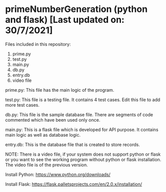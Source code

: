 # primeNumberGeneration (python and flask) [Last updated on: 30/7/2021]

Files included in this repository:
1. prime.py
2. test.py
3. main.py
4. db.py
5. entry.db
6. video file

prime.py: This file has the main logic of the program.

test.py: This file is a testing file. It contains 4 test cases. Edit this file to add more test cases.

db.py: This file is the sample database file. There are segments of code commented which have been used only once.

main.py: This is a flask file which is developed for API purpose. It contains main logic as well as database logic.

entry.db: This is the database file that is created to store records.

NOTE: There is a video file, if your system does not support python or flask or you want to see the working program without python or flask installation.
The video file is of the previous version.

Install Python: https://www.python.org/downloads/

Install Flask: https://flask.palletsprojects.com/en/2.0.x/installation/
